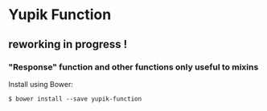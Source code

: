 Yupik Function
==============

## reworking in progress !

### "Response" function and other functions only useful to mixins

Install using Bower:

    $ bower install --save yupik-function